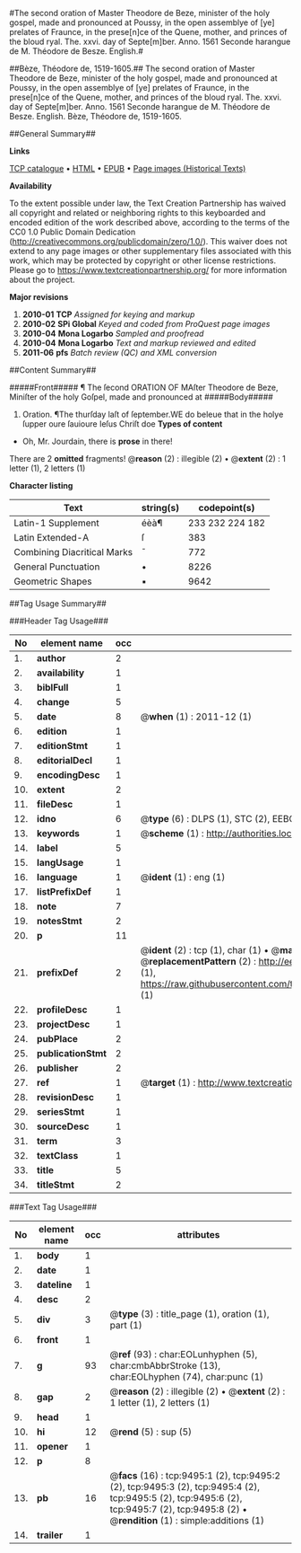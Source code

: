#The second oration of Master Theodore de Beze, minister of the holy gospel, made and pronounced at Poussy, in the open assemblye of [ye] prelates of Fraunce, in the prese[n]ce of the Quene, mother, and princes of the bloud ryal. The. xxvi. day of Septe[m]ber. Anno. 1561 Seconde harangue de M. Théodore de Besze. English.#

##Bèze, Théodore de, 1519-1605.##
The second oration of Master Theodore de Beze, minister of the holy gospel, made and pronounced at Poussy, in the open assemblye of [ye] prelates of Fraunce, in the prese[n]ce of the Quene, mother, and princes of the bloud ryal. The. xxvi. day of Septe[m]ber. Anno. 1561
Seconde harangue de M. Théodore de Besze. English.
Bèze, Théodore de, 1519-1605.

##General Summary##

**Links**

[TCP catalogue](http://www.ota.ox.ac.uk/tcp/)  • 
[HTML](http://tei.it.ox.ac.uk/tcp/Texts-HTML/free/A10/A10028.html)  • 
[EPUB](http://tei.it.ox.ac.uk/tcp/Texts-EPUB/free/A10/A10028.epub) • 
[Page images (Historical Texts)](https://historicaltexts.jisc.ac.uk/eebo-99844662e)

**Availability**

To the extent possible under law, the Text Creation Partnership has waived all copyright and related or neighboring rights to this keyboarded and encoded edition of the work described above, according to the terms of the CC0 1.0 Public Domain Dedication (http://creativecommons.org/publicdomain/zero/1.0/). This waiver does not extend to any page images or other supplementary files associated with this work, which may be protected by copyright or other license restrictions. Please go to https://www.textcreationpartnership.org/ for more information about the project.

**Major revisions**

1. __2010-01__ __TCP__ *Assigned for keying and markup*
1. __2010-02__ __SPi Global__ *Keyed and coded from ProQuest page images*
1. __2010-04__ __Mona Logarbo__ *Sampled and proofread*
1. __2010-04__ __Mona Logarbo__ *Text and markup reviewed and edited*
1. __2011-06__ __pfs__ *Batch review (QC) and XML conversion*

##Content Summary##

#####Front#####
¶ The ſecond ORATION OF MAſter Theodore de Beze, Miniſter of the holy Goſpel, made and pronounced at
#####Body#####

1. Oration.
¶The thurſday laſt of ſeptember.WE do beleue that in the holye ſupper oure ſauioure Ieſus Chriſt doe
**Types of content**

  * Oh, Mr. Jourdain, there is **prose** in there!

There are 2 **omitted** fragments! 
 @__reason__ (2) : illegible (2)  •  @__extent__ (2) : 1 letter (1), 2 letters (1)

**Character listing**


|Text|string(s)|codepoint(s)|
|---|---|---|
|Latin-1 Supplement|éèà¶|233 232 224 182|
|Latin Extended-A|ſ|383|
|Combining             Diacritical Marks|̄|772|
|General Punctuation|•|8226|
|Geometric Shapes|▪|9642|

##Tag Usage Summary##

###Header Tag Usage###

|No|element name|occ|attributes|
|---|---|---|---|
|1.|__author__|2||
|2.|__availability__|1||
|3.|__biblFull__|1||
|4.|__change__|5||
|5.|__date__|8| @__when__ (1) : 2011-12 (1)|
|6.|__edition__|1||
|7.|__editionStmt__|1||
|8.|__editorialDecl__|1||
|9.|__encodingDesc__|1||
|10.|__extent__|2||
|11.|__fileDesc__|1||
|12.|__idno__|6| @__type__ (6) : DLPS (1), STC (2), EEBO-CITATION (1), PROQUEST (1), VID (1)|
|13.|__keywords__|1| @__scheme__ (1) : http://authorities.loc.gov/ (1)|
|14.|__label__|5||
|15.|__langUsage__|1||
|16.|__language__|1| @__ident__ (1) : eng (1)|
|17.|__listPrefixDef__|1||
|18.|__note__|7||
|19.|__notesStmt__|2||
|20.|__p__|11||
|21.|__prefixDef__|2| @__ident__ (2) : tcp (1), char (1)  •  @__matchPattern__ (2) : ([0-9\-]+):([0-9IVX]+) (1), (.+) (1)  •  @__replacementPattern__ (2) : http://eebo.chadwyck.com/downloadtiff?vid=$1&page=$2 (1), https://raw.githubusercontent.com/textcreationpartnership/Texts/master/tcpchars.xml#$1 (1)|
|22.|__profileDesc__|1||
|23.|__projectDesc__|1||
|24.|__pubPlace__|2||
|25.|__publicationStmt__|2||
|26.|__publisher__|2||
|27.|__ref__|1| @__target__ (1) : http://www.textcreationpartnership.org/docs/. (1)|
|28.|__revisionDesc__|1||
|29.|__seriesStmt__|1||
|30.|__sourceDesc__|1||
|31.|__term__|3||
|32.|__textClass__|1||
|33.|__title__|5||
|34.|__titleStmt__|2||


###Text Tag Usage###

|No|element name|occ|attributes|
|---|---|---|---|
|1.|__body__|1||
|2.|__date__|1||
|3.|__dateline__|1||
|4.|__desc__|2||
|5.|__div__|3| @__type__ (3) : title_page (1), oration (1), part (1)|
|6.|__front__|1||
|7.|__g__|93| @__ref__ (93) : char:EOLunhyphen (5), char:cmbAbbrStroke (13), char:EOLhyphen (74), char:punc (1)|
|8.|__gap__|2| @__reason__ (2) : illegible (2)  •  @__extent__ (2) : 1 letter (1), 2 letters (1)|
|9.|__head__|1||
|10.|__hi__|12| @__rend__ (5) : sup (5)|
|11.|__opener__|1||
|12.|__p__|8||
|13.|__pb__|16| @__facs__ (16) : tcp:9495:1 (2), tcp:9495:2 (2), tcp:9495:3 (2), tcp:9495:4 (2), tcp:9495:5 (2), tcp:9495:6 (2), tcp:9495:7 (2), tcp:9495:8 (2)  •  @__rendition__ (1) : simple:additions (1)|
|14.|__trailer__|1||
